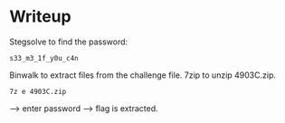 # Writeup
Stegsolve to find the password: 
```
s33_m3_1f_y0u_c4n
```
Binwalk to extract files from the challenge file. 7zip to unzip 4903C.zip.
```
7z e 4903C.zip
```
--> enter password --> flag is extracted.
